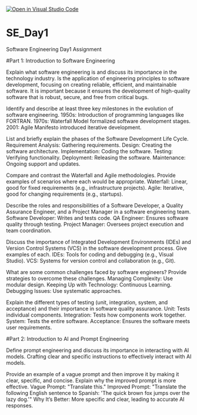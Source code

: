 [![Open in Visual Studio Code](https://classroom.github.com/assets/open-in-vscode-2e0aaae1b6195c2367325f4f02e2d04e9abb55f0b24a779b69b11b9e10269abc.svg)](https://classroom.github.com/online_ide?assignment_repo_id=15579628&assignment_repo_type=AssignmentRepo)
# SE_Day1
Software Engineering Day1 Assignment

#Part 1: Introduction to Software Engineering

Explain what software engineering is and discuss its importance in the technology industry.
Is the application of engineering principles to software development, focusing on creating reliable, efficient, and maintainable software. It is important because it ensures the development of high-quality software that is robust, secure, and free from critical bugs.


Identify and describe at least three key milestones in the evolution of software engineering.
1950s: Introduction of programming languages like FORTRAN.
1970s: Waterfall Model formalized software development stages.
2001: Agile Manifesto introduced iterative development.

List and briefly explain the phases of the Software Development Life Cycle.
Requirement Analysis: Gathering requirements.
Design: Creating the software architecture.
Implementation: Coding the software.
Testing: Verifying functionality.
Deployment: Releasing the software.
Maintenance: Ongoing support and updates.

Compare and contrast the Waterfall and Agile methodologies. Provide examples of scenarios where each would be appropriate.
Waterfall: Linear, good for fixed requirements (e.g., infrastructure projects). Agile: Iterative, good for changing requirements (e.g., startups).

Describe the roles and responsibilities of a Software Developer, a Quality Assurance Engineer, and a Project Manager in a software engineering team.
Software Developer: Writes and tests code.
QA Engineer: Ensures software quality through testing.
Project Manager: Oversees project execution and team coordination.

Discuss the importance of Integrated Development Environments (IDEs) and Version Control Systems (VCS) in the software development process. Give examples of each.
IDEs: Tools for coding and debugging (e.g., Visual Studio).
VCS: Systems for version control and collaboration (e.g., Git).

What are some common challenges faced by software engineers? Provide strategies to overcome these challenges.
Managing Complexity: Use modular design.
Keeping Up with Technology: Continuous Learning.
Debugging Issues: Use systematic approaches.

Explain the different types of testing (unit, integration, system, and acceptance) and their importance in software quality assurance.
Unit: Tests individual components.
Integration: Tests how components work together.
System: Tests the entire software.
Acceptance: Ensures the software meets user requirements.

#Part 2: Introduction to AI and Prompt Engineering


Define prompt engineering and discuss its importance in interacting with AI models.
Crafting clear and specific instructions to effectively interact with AI models.

Provide an example of a vague prompt and then improve it by making it clear, specific, and concise. Explain why the improved prompt is more effective.
Vague Prompt: "Translate this."
Improved Prompt: "Translate the following English sentence to Spanish: 'The quick brown fox jumps over the lazy dog.'"
Why It’s Better: More specific and clear, leading to accurate AI responses.
